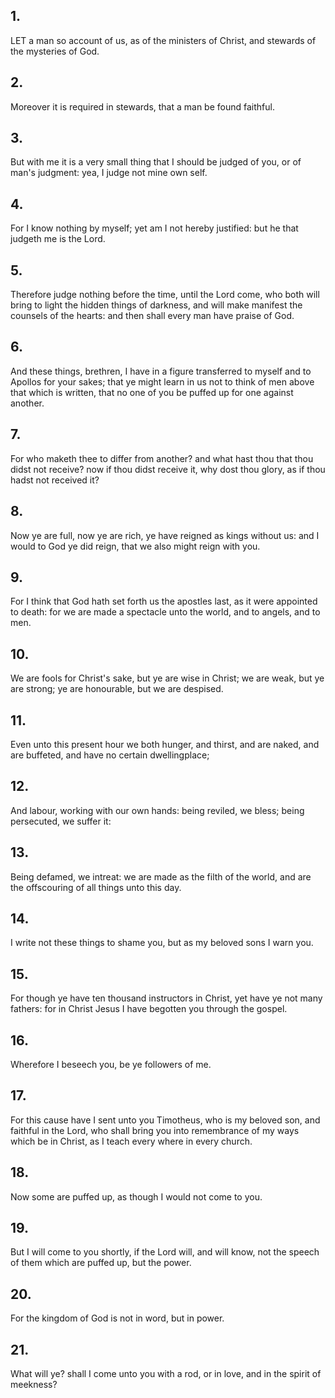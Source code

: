 ## 1.
LET a man so account of us, as of the ministers of Christ, and stewards of the mysteries of God.
## 2.
Moreover it is required in stewards, that a man be found faithful.
## 3.
But with me it is a very small thing that I should be judged of you, or of man's judgment: yea, I judge not mine own self.
## 4.
For I know nothing by myself; yet am I not hereby justified: but he that judgeth me is the Lord.
## 5.
Therefore judge nothing before the time, until the Lord come, who both will bring to light the hidden things of darkness, and will make manifest the counsels of the hearts: and then shall every man have praise of God.
## 6.
And these things, brethren, I have in a figure transferred to myself and to Apollos for your sakes; that ye might learn in us not to think of men above that which is written, that no one of you be puffed up for one against another.
## 7.
For who maketh thee to differ from another? and what hast thou that thou didst not receive? now if thou didst receive it, why dost thou glory, as if thou hadst not received it?
## 8.
Now ye are full, now ye are rich, ye have reigned as kings without us: and I would to God ye did reign, that we also might reign with you.
## 9.
For I think that God hath set forth us the apostles last, as it were appointed to death: for we are made a spectacle unto the world, and to angels, and to men.
## 10.
We are fools for Christ's sake, but ye are wise in Christ; we are weak, but ye are strong; ye are honourable, but we are despised.
## 11.
Even unto this present hour we both hunger, and thirst, and are naked, and are buffeted, and have no certain dwellingplace;
## 12.
And labour, working with our own hands: being reviled, we bless; being persecuted, we suffer it:
## 13.
Being defamed, we intreat: we are made as the filth of the world, and are the offscouring of all things unto this day.
## 14.
I write not these things to shame you, but as my beloved sons I warn you.
## 15.
For though ye have ten thousand instructors in Christ, yet have ye not many fathers: for in Christ Jesus I have begotten you through the gospel.
## 16.
Wherefore I beseech you, be ye followers of me.
## 17.
For this cause have I sent unto you Timotheus, who is my beloved son, and faithful in the Lord, who shall bring you into remembrance of my ways which be in Christ, as I teach every where in every church.
## 18.
Now some are puffed up, as though I would not come to you.
## 19.
But I will come to you shortly, if the Lord will, and will know, not the speech of them which are puffed up, but the power.
## 20.
For the kingdom of God is not in word, but in power.
## 21.
What will ye? shall I come unto you with a rod, or in love, and in the spirit of meekness?
